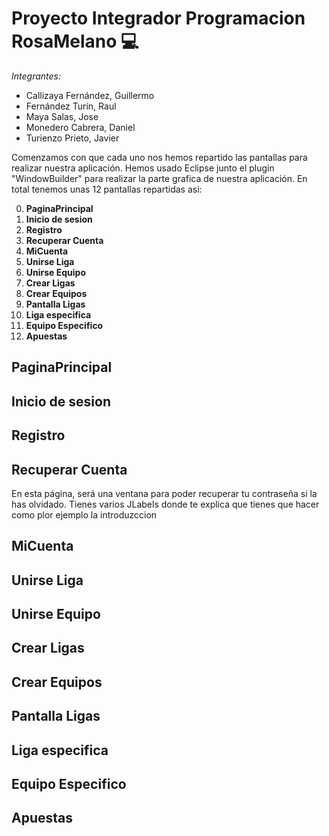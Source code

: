 # Proyecto Integrador Programacion RosaMelano     :computer:

*Integrantes:*
- Callizaya Fernández, Guillermo
- Fernández Turín, Raul
- Maya Salas, Jose
- Monedero Cabrera, Daniel
- Turienzo Prieto, Javier

Comenzamos con que cada uno nos hemos repartido las pantallas para realizar nuestra aplicación. Hemos usado Eclipse junto el plugin "WindowBuilder" para realizar la parte grafica de nuestra aplicación.
En total tenemos unas 12 pantallas repartidas asi:

0. **PaginaPrincipal** 
1. **Inicio de sesion**
2. **Registro**
3. **Recuperar Cuenta**
4. **MiCuenta**
5. **Unirse Liga**
6. **Unirse Equipo**
7. **Crear Ligas** 
8. **Crear Equipos**
9. **Pantalla Ligas**
10. **Liga especifica**
11. **Equipo Especifico**
12. **Apuestas**

## PaginaPrincipal
## Inicio de sesion
## Registro 
## Recuperar Cuenta
En esta página, será una ventana para poder recuperar tu contraseña si la has olvidado. Tienes varios JLabels donde te explica que tienes que hacer como plor ejemplo la introduzccion
## MiCuenta
## Unirse Liga
## Unirse Equipo
## Crear Ligas
## Crear Equipos
## Pantalla Ligas
## Liga especifica
## Equipo Especifico
## Apuestas
